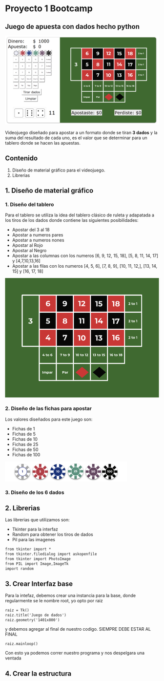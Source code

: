 # Proyecto 1 Bootcamp 
## Juego de apuesta con dados hecho python

![](https://raw.githubusercontent.com/DevPhantomUNAM/Proyecto-1_Juego-de-apuesta-con-dados-hecho_python/master/Tablero_shadow.png)

Videojuego diseñado para apostar a un formato donde se tiran **3 dados** y la suma del resultado de cada uno, es el valor que se determinar para un tablero donde se hacen las apuestas.

## Contenido 

1. Diseño de material gráfico para el videojuego.
2. Librerias

## 1. Diseño de material gráfico

### 1. Diseño del tablero

Para el tablero se utiliza la idea del tablero clásico de ruleta y adapatada a los tiros de los dados donde contiene las siguientes posibilidades:
* Apostar del 3 al 18
* Apostar a numeros pares
* Apostar a numeros nones
* Apostar al Rojo
* Apostar al Negro
* Apostar a las columnas con los numeros [6, 9, 12, 15, 18], [5, 8, 11, 14, 17] y [4,7,10,13,16]
* Apostar a las filas con los numeros [4, 5, 6], [7, 8, 9], [10, 11, 12,], [13, 14, 15] y [16, 17, 18]

![](https://raw.githubusercontent.com/DevPhantomUNAM/Proyecto-1_Juego-de-apuesta-con-dados-hecho_python/master/Tablero.png)



### 2. Diseño de las fichas para apostar 
Los valores diseñados para este juego son:
* Fichas de 1
* Fichas de 5
* Fichas de 10
* Fichas de 25
* Fichas de 50
* Fichas de 100

![](https://raw.githubusercontent.com/DevPhantomUNAM/Proyecto-1_Juego-de-apuesta-con-dados-hecho_python/master/FIchas_completa.png)

### 3. Diseño de los 6 dados



## 2. Librerias

Las librerias que utilizamos son: 
* Tkinter para la interfaz
* Random para obtener los tiros de dados
* Pil para las imagenes

```
from tkinter import *
from tkinter.filedialog import askopenfile 
from tkinter import PhotoImage
from PIL import Image,ImageTk
import random
```

## 3. Crear Interfaz base
Para la intefaz, debemos crear una instancia para la base, donde regularmente se le nombre root, yo opto por raiz

```
raiz = Tk()
raiz.title('Juego de dados')
raiz.geometry('1401x800') 
```

y debemos agregar al final de nuestro codigo. SIEMPRE DEBE ESTAR AL FINAL

```
raiz.mainloop()
```

Con esto ya podemos correr nuestro programa y nos despelgara una ventada

## 4. Crear la estructura
